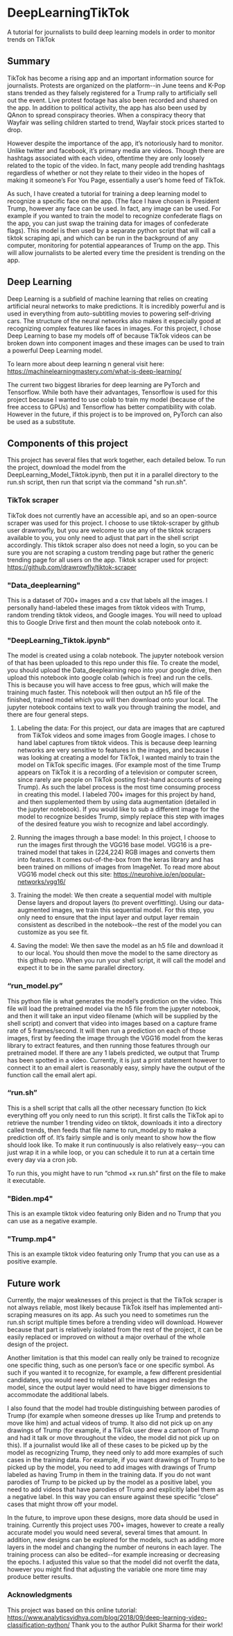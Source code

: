 # DeepLearningTikTok
A tutorial for journalists to build deep learning models in order to monitor trends on TikTok

## Summary

TikTok has become a rising app and an important information source for journalists. Protests are organized on the platform--in June teens and K-Pop stans trended as they falsely registered for a Trump rally to artificially sell out the event. Live protest footage has also been recorded and shared on the app. In addition to political activity, the app has also been used by QAnon to spread conspiracy theories. When a conspiracy theory that Wayfair was selling children started to trend, Wayfair stock prices started to drop.

However despite the importance of the app, it’s notoriously hard to monitor. Unlike twitter and facebook, it’s primary media are videos. Though there are hashtags associated with each video, oftentime they are only loosely related to the topic of the video. In fact, many people add trending hashtags regardless of whether or not they relate to their video in the hopes of making it someone’s For You Page, essentially a user’s home feed of TikTok.

As such, I have created a tutorial for training a deep learning model to recognize a specific face on the app. (The face I have chosen is President Trump, however any face can be used. In fact, any image can be used. For example if you wanted to train the model to recognize confederate flags on the app, you can just swap the training data for images of confederate flags). This model is then used by a separate python script that will call a tiktok scraping api, and which can be run in the background of any computer, monitoring for potential appearances of Trump on the app. This will allow journalists to be alerted every time the president is trending on the app.

## Deep Learning
Deep Learning is a subfield of machine learning that relies on creating artificial neural networks to make predictions. It is incredibly powerful and is used in everything from auto-subtitling movies to powering self-driving cars. The structure of the neural networks also makes it especially good at recognizing complex features like faces in images. For this project, I chose Deep Learning to base my models off of because TikTok videos can be broken down into component images and these images can be used to train a powerful Deep Learning model. 

To learn more about deep learning n general visit here: https://machinelearningmastery.com/what-is-deep-learning/

The current two biggest libraries for deep learning are PyTorch and Tensorflow. While both have their advantages, Tensorflow is used for this project because I wanted to use colab to train my model (because of the free access to GPUs) and Tensorflow has better compatibility with colab. However in the future, if this project is to be improved on, PyTorch can also be used as a substitute. 

## Components of this project
This project has several files that work together, each detailed below. To run the project, download the model from the DeepLearning_Model_Tiktok.ipynb, then put it in a parallel directory to the run.sh script, then run that script via the command "sh run.sh".

### TikTok scraper
TikTok does not currently have an accessible api, and so an open-source scraper was used for this project. I choose to use tiktok-scraper by github user drawrowfly, but you are welcome to use any of the tiktok scrapers available to you, you only need to adjust that part in the shell script accordingly. This tiktok scraper also does not need a login, so you can be sure you are not scraping a custom trending page but rather the generic trending page for all users on the app.
Tiktok scraper used for project: https://github.com/drawrowfly/tiktok-scraper
### "Data_deeplearning"
This is a dataset of 700+ images and a csv that labels all the images. I personally hand-labeled these images from tiktok videos with Trump, random trending tiktok videos, and Google images. You will need to upload this to Google Drive first and then mount the colab notebook onto it.

### "DeepLearning_Tiktok.ipynb"
The model is created using a colab notebook. The jupyter notebook version of that has been uploaded to this repo under this file. To create the model, you should upload the Data_deeplearning repo into your google drive, then upload this notebook into google colab (which is free) and run the cells. This is because you will have access to free gpus, which will make the training much faster. This notebook will then output an h5 file of the finished, trained model which you will then download onto your local. The jupyter notebook contains text to walk you through training the model, and there are four general steps.

1. Labeling the data: For this project, our data are images that are captured from TikTok videos and some images from Google images. I chose to hand label captures from tiktok videos. This is because deep learning networks are very sensitive to features in the images, and because I was looking at creating a model for TikTok, I wanted mainly to train the model on TikTok specific images. (For example most of the time Trump appears on TikTok it is a recording of a television or computer screen, since rarely are people on TikTok posting first-hand accounts of seeing Trump). As such the label process is the most time consuming process in creating this model. I labeled 700+ images for this project by hand, and then supplemented them by using data augmentation (detailed in the jupyter notebook). If you would like to sub a different image for the model to recognize besides Trump, simply replace this step with images of the desired feature you wish to recognize and label accordingly. 

2. Running the images through a base model: In this project, I choose to run the images first through the VGG16 base model. VGG16 is a pre-trained model that takes in (224,224) RGB images and converts them into features. It comes out-of-the-box from the keras library and has been trained on millions of images from ImageNet. To read more about VGG16 model check out this site: https://neurohive.io/en/popular-networks/vgg16/

3. Training the model: We then create a sequential model with multiple Dense layers and dropout layers (to prevent overfitting). Using our data-augmented images, we train this sequential model. For this step, you only need to ensure that the input layer and output layer remain consistent as described in the notebook--the rest of the model you can customize as you see fit. 

4. Saving the model: We then save the model as an h5 file and download it to our local. You should then move the model to the same directory as this github repo. When you run your shell script, it will call the model and expect it to be in the same parallel directory.

### “run_model.py”
This python file is what generates the model’s prediction on the video. This file will load the pretrained model via the h5 file from the jupyter notebook, and then it will take an input video filename (which will be supplied by the shell script) and convert that video into images based on a capture frame rate of 5 frames/second. It will then run a prediction on each of those images, first by feeding the image through the VGG16 model from the keras library to extract features, and then running those features through our pretrained model. If there are any 1 labels predicted, we output that Trump has been spotted in a video. Currently, it is just a print statement however to connect it to an email alert is reasonably easy, simply have the output of the function call the email alert api.

### “run.sh”
This is a shell script that calls all the other necessary function (to kick everything off you only need to run this script). It first calls the TikTok api to retrieve the number 1 trending video on tiktok, downloads it into a directory called trends, then feeds that file name to run_model.py to make a prediction off of. It’s fairly simple and is only meant to show how the flow should look like. To make it run continuously is also relatively easy--you can just wrap it in a while loop, or you can schedule it to run at a certain time every day via a cron job. 

To run this, you might have to run “chmod +x run.sh” first on the file to make it executable. 

### "Biden.mp4"
This is an example tiktok video featuring only Biden and no Trump that you can use as a negative example.

### "Trump.mp4"
This is an example tiktok video featuring only Trump that you can use as a positive example.

## Future work
Currently, the major weaknesses of this project is that the TikTok scraper is not always reliable, most likely because TikTok itself has implemented anti-scraping measures on its app. As such you need to sometimes run the run.sh script multiple times before a trending video will download. However because that part is relatively isolated from the rest of the project, it can be easily replaced or improved on without a major overhaul of the whole design of the project. 

Another limitation is that this model can really only be trained to recognize one specific thing, such as one person’s face or one specific symbol. As such if you wanted it to recognize, for example, a few different presidential candidates, you would need to relabel all the images and redesign the model, since the output layer would need to have bigger dimensions to accommodate the additional labels. 

I also found that the model had trouble distinguishing between parodies of Trump (for example when someone dresses up like Trump and pretends to move like him) and actual videos of trump. It also did not pick up on any drawings of Trump (for example, if a TikTok user drew a cartoon of Trump and had it talk or move throughout the video, the model did not pick up on this). If a journalist would like all of these cases to be picked up by the model as recognizing Trump, they need only to add more examples of such cases in the training data. For example, if you want drawings of Trump to be picked up by the model, you need to add images with drawings of Trump labeled as having Trump in them in the training data. If you do not want parodies of Trump to be picked up by the model as a positive label, you need to add videos that have parodies of Trump and explicitly label them as a negative label. In this way you can ensure against these specific “close” cases that might throw off your model.

In the future, to improve upon these designs, more data should be used in training. Currently this project uses 700+ images, however to create a really accurate model you would need several, several times that amount. In addition, new designs can be explored for the models, such as adding more layers in the model and changing the number of neurons in each layer. The training process can also be edited--for example increasing or decreasing the epochs. I adjusted this value so that the model did not overfit the data, however you might find that adjusting the variable one more time may produce better results. 


### Acknowledgments
This project was based on this online tutorial: https://www.analyticsvidhya.com/blog/2018/09/deep-learning-video-classification-python/
Thank you to the author Pulkit Sharma for their work!
